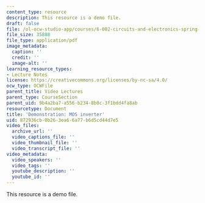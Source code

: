 ```yaml
---
content_type: resource
description: This resource is a demo file.
draft: false
file: /ol-ocw-studio-app/courses/6-002-circuits-and-electronics-spring-2007/872936cb0b263ea66a77b6d5cd44d7e5_demo_07.pdf
file_size: 35888
file_type: application/pdf
image_metadata:
  caption: ''
  credit: ''
  image-alt: ''
learning_resource_types:
- Lecture Notes
license: https://creativecommons.org/licenses/by-nc-sa/4.0/
ocw_type: OCWFile
parent_title: Video Lectures
parent_type: CourseSection
parent_uid: 9b4a2ba7-a556-b234-8b0c-3f1bdd4fa8ab
resourcetype: Document
title: 'Demonstration: MOS inverter'
uid: 872936cb-0b26-3ea6-6a77-b6d5cd44d7e5
video_files:
  archive_url: ''
  video_captions_file: ''
  video_thumbnail_file: ''
  video_transcript_file: ''
video_metadata:
  video_speakers: ''
  video_tags: ''
  youtube_description: ''
  youtube_id: ''
---
```

This resource is a demo file.